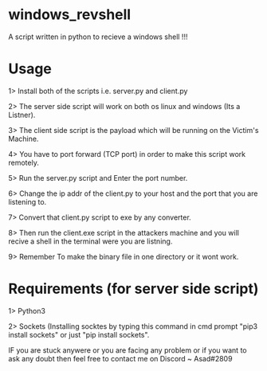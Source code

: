 # windows_revshell
A script written in python to recieve a windows shell !!!


# Usage
1> Install both of the scripts i.e. server.py  and client.py


2> The server side script will work on both os linux and windows (Its a Listner).


3> The client side script is the payload which will be running on the Victim's Machine.


4> You have to port forward (TCP port) in order to make this script work remotely.


5> Run the server.py script and Enter the port number.


6> Change the ip addr of the client.py to your host and the port that you are listening to.


7> Convert that client.py script to exe by any converter.


8> Then run the client.exe script in the attackers machine and you will recive a shell in the terminal were you are listning.


9> Remember To make the binary file in one directory or it wont work.


# Requirements (for server side script)
1> Python3


2> Sockets
  (Installing socktes by typing this command in cmd prompt "pip3 install sockets"  or just "pip install sockets".
  
  
  
  
  
  IF you are stuck anywere or you are facing any problem or if you want to ask any doubt then feel free to contact me on Discord ~ Asad#2809

